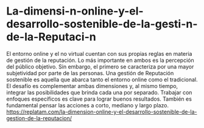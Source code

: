 # La-dimensi-n-online-y-el-desarrollo-sostenible-de-la-gesti-n-de-la-Reputaci-n
El entorno online y el no virtual cuentan con sus propias reglas en materia de gestión de la reputación. Lo más importante en ambos es la percepción del público objetivo. Sin embargo, el primero se caracteriza por una mayor subjetividad por parte de las personas. 
Una gestión de Reputación sostenible es aquella que abarca tanto el entorno online como el tradicional. El desafío es complementar ambas dimensiones y, al mismo tiempo, integrar las posibilidades que brinda cada una por separado. Trabajar con enfoques específicos es clave para lograr buenos resultados. También es fundamental pensar las acciones a corto, mediano y largo plazo. 
https://replatam.com/la-dimension-online-y-el-desarrollo-sostenible-de-la-gestion-de-la-reputacion/
